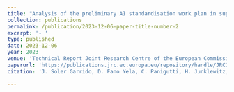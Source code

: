 ```yaml
---
title: "Analysis of the preliminary AI standardisation work plan in support of the AI Act"
collection: publications
permalink: /publication/2023-12-06-paper-title-number-2
excerpt: '- '
type: published
date: 2023-12-06
year: 2023
venue: 'Technical Report Joint Research Centre of the European Commission'
paperurl: 'https://publications.jrc.ec.europa.eu/repository/handle/JRC132833'
citation: 'J. Soler Garrido, D. Fano Yela, C. Panigutti, H. Junklewitz, R. Hamon, T. Evas, A. André, S. Scalzo, Technical Report Joint Research Centre of the European Commission'

---
```

